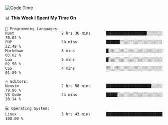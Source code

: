 <!-- [![Top Langs](https://github-readme-stats.vercel.app/api/top-langs/?username=gagahsyuja&theme=dracula&hide_border=true&border_radius=7)](https://github.com/anuraghazra/github-readme-stats) -->

<!--START_SECTION:waka-->
![Code Time](http://img.shields.io/badge/Code%20Time-267%20hrs%209%20mins-blue)

📊 **This Week I Spent My Time On** 

```text
💬 Programming Languages: 
Rust                     2 hrs 36 mins       ██████████████████░░░░░░░   70.02 % 
PHP                      50 mins             ██████░░░░░░░░░░░░░░░░░░░   22.48 % 
Markdown                 6 mins              █░░░░░░░░░░░░░░░░░░░░░░░░   03.02 % 
Lua                      5 mins              █░░░░░░░░░░░░░░░░░░░░░░░░   02.58 % 
CSS                      4 mins              ░░░░░░░░░░░░░░░░░░░░░░░░░   01.89 % 

🔥 Editors: 
Neovim                   2 hrs 58 mins       ████████████████████░░░░░   79.86 % 
VS Code                  44 mins             █████░░░░░░░░░░░░░░░░░░░░   20.14 % 

💻 Operating System: 
Linux                    3 hrs 43 mins       █████████████████████████   100.00 % 
```


<!--END_SECTION:waka-->

